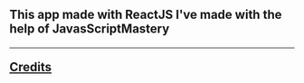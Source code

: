<h2> This app made with ReactJS I've made with the help of JavasScriptMastery <h2?>
<hr/>
<a href="https://www.youtube.com/@javascriptmastery">Credits<a/>
